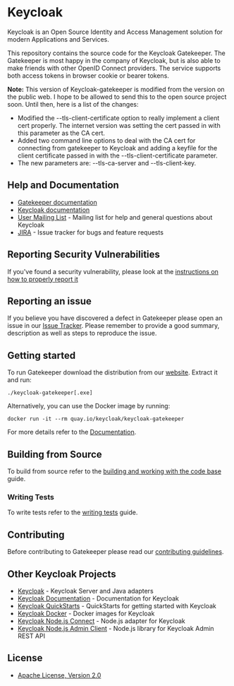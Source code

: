 # Keycloak

Keycloak is an Open Source Identity and Access Management solution for modern Applications and Services.

This repository contains the source code for the Keycloak Gatekeeper. The Gatekeeper is most happy in the company of Keycloak, but is also able to make friends with other OpenID Connect providers. The service supports both access tokens in browser cookie or bearer tokens.

**Note:** This version of Keycloak-gatekeeper is modified from the version on the public web.  I hope to be allowed to send this to the open source project soon.  Until then, here is a list of the changes:

 * Modified the --tls-client-certificate option to really implement a client cert properly.  The internet version was setting the cert passed in with this parameter as the CA cert.
 * Added two command line options to deal with the CA cert for connecting from gatekeeper to Keycloak and adding a keyfile for the client certificate passed in with the --tls-client-certificate parameter.  
 * The new parameters are:  --tls-ca-server and --tls-client-key.

## Help and Documentation

* [Gatekeeper documentation](https://www.keycloak.org/docs/latest/securing_apps/index.html#_keycloak_generic_adapter)
* [Keycloak documentation](https://www.keycloak.org/documentation.html)
* [User Mailing List](https://lists.jboss.org/mailman/listinfo/keycloak-user) - Mailing list for help and general questions about Keycloak
* [JIRA](https://issues.jboss.org/projects/KEYCLOAK) - Issue tracker for bugs and feature requests


## Reporting Security Vulnerabilities

If you've found a security vulnerability, please look at the [instructions on how to properly report it](http://www.keycloak.org/security.html)


## Reporting an issue

If you believe you have discovered a defect in Gatekeeper please open an issue in our [Issue Tracker](https://issues.jboss.org/projects/KEYCLOAK).
Please remember to provide a good summary, description as well as steps to reproduce the issue.


## Getting started

To run Gatekeeper download the distribution from our [website](https://www.keycloak.org/downloads.html). Extract it and run:

    ./keycloak-gatekeeper[.exe]

Alternatively, you can use the Docker image by running:

    docker run -it --rm quay.io/keycloak/keycloak-gatekeeper

For more details refer to the [Documentation](https://www.keycloak.org/docs/latest/securing_apps/index.html#_keycloak_generic_adapter).


## Building from Source

To build from source refer to the [building and working with the code base](docs/building.md) guide.

### Writing Tests

To write tests refer to the [writing tests](docs/tests-development.md) guide.

## Contributing

Before contributing to Gatekeeper please read our [contributing guidelines](CONTRIBUTING.md).


## Other Keycloak Projects

* [Keycloak](https://github.com/keycloak/keycloak) - Keycloak Server and Java adapters
* [Keycloak Documentation](https://github.com/keycloak/keycloak-documentation) - Documentation for Keycloak
* [Keycloak QuickStarts](https://github.com/keycloak/keycloak-quickstarts) - QuickStarts for getting started with Keycloak
* [Keycloak Docker](https://github.com/jboss-dockerfiles/keycloak) - Docker images for Keycloak
* [Keycloak Node.js Connect](https://github.com/keycloak/keycloak-nodejs-connect) - Node.js adapter for Keycloak
* [Keycloak Node.js Admin Client](https://github.com/keycloak/keycloak-nodejs-admin-client) - Node.js library for Keycloak Admin REST API


## License

* [Apache License, Version 2.0](https://www.apache.org/licenses/LICENSE-2.0)
